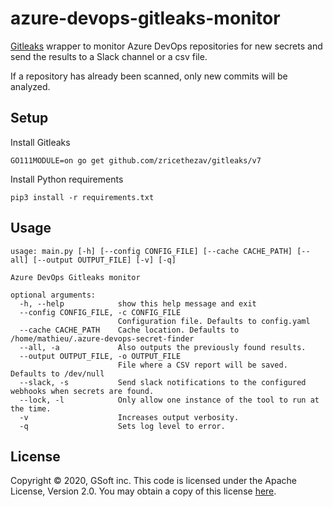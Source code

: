 # azure-devops-gitleaks-monitor

[Gitleaks](https://github.com/zricethezav/gitleaks) wrapper to monitor Azure DevOps repositories for new secrets and send the results to a Slack channel or a csv file.

If a repository has already been scanned, only new commits will be analyzed.

## Setup
Install Gitleaks
```
GO111MODULE=on go get github.com/zricethezav/gitleaks/v7
```

Install Python requirements
```
pip3 install -r requirements.txt
```

## Usage
```
usage: main.py [-h] [--config CONFIG_FILE] [--cache CACHE_PATH] [--all] [--output OUTPUT_FILE] [-v] [-q]

Azure DevOps Gitleaks monitor

optional arguments:
  -h, --help            show this help message and exit
  --config CONFIG_FILE, -c CONFIG_FILE
                        Configuration file. Defaults to config.yaml
  --cache CACHE_PATH    Cache location. Defaults to /home/mathieu/.azure-devops-secret-finder
  --all, -a             Also outputs the previously found results.
  --output OUTPUT_FILE, -o OUTPUT_FILE
                        File where a CSV report will be saved. Defaults to /dev/null
  --slack, -s           Send slack notifications to the configured webhooks when secrets are found.                      
  --lock, -l            Only allow one instance of the tool to run at the time.
  -v                    Increases output verbosity.
  -q                    Sets log level to error.
```

## License

Copyright © 2020, GSoft inc. This code is licensed under the Apache License, Version 2.0. You may obtain a copy of this license [here](https://github.com/gsoft-inc/gsoft-license/blob/master/LICENSE).
